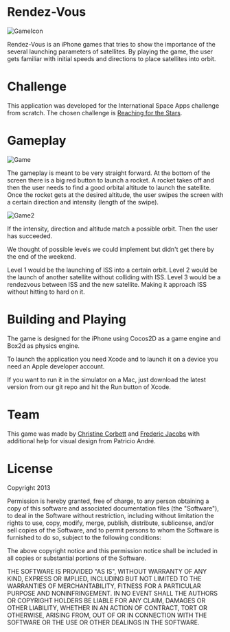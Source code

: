 Rendez-Vous	
===========

![GameIcon](http://f.cl.ly/items/2s292h030h2k1p313v0z/IMG_1598.PNG)

Rendez-Vous is an iPhone games that tries to show the importance of the several launching parameters of satellites. By playing the game, the user gets familiar with initial speeds and directions to place satellites into orbit.

# Challenge

This application was developed for the International Space Apps challenge from scratch. The chosen challenge is [Reaching for the Stars](http://spaceappschallenge.org/challenge/reach-stars/).

# Gameplay

![Game](http://f.cl.ly/items/0N2h1j3F131Y1U1Q2H0M/breezi_placeit-1.png)

The gameplay is meant to be very straight forward. At the bottom of the screen there is a big red button to launch a rocket. A rocket takes off and then the user needs to find a good orbital altitude to launch the satellite. Once the rocket gets at the desired altitude, the user swipes the screen with a certain direction and intensity (length of the swipe).

![Game2](http://f.cl.ly/items/0i1k3X023K0u191K3W0r/IMG_1597.PNG)

If the intensity, direction and altitude match a possible orbit. Then the user has succeeded.

We thought of possible levels we could implement but didn't get there by the end of the weekend.

Level 1 would be the launching of ISS into a certain orbit.
Level 2 would be the launch of another satellite without colliding with ISS. 
Level 3 would be a rendezvous between ISS and the new satellite. Making it approach ISS without hitting to hard on it.

# Building and Playing

The game is designed for the iPhone using Cocos2D as a game engine and Box2d as physics engine.

To launch the application you need Xcode and to launch it on a device you need an Apple developer account.

If you want to run it in the simulator on a Mac, just download the latest version from our git repo and hit the Run button of Xcode.

# Team

This game was made by [Christine Corbett](https://twitter.com/corbett) and [Frederic Jacobs](https://twitter.com/FredericJacobs) with additional help for visual design from Patricio André.

# License

Copyright 2013

Permission is hereby granted, free of charge, to any person obtaining
a copy of this software and associated documentation files (the
"Software"), to deal in the Software without restriction, including
without limitation the rights to use, copy, modify, merge, publish,
distribute, sublicense, and/or sell copies of the Software, and to
permit persons to whom the Software is furnished to do so, subject to
the following conditions:

The above copyright notice and this permission notice shall be
included in all copies or substantial portions of the Software.

THE SOFTWARE IS PROVIDED "AS IS", WITHOUT WARRANTY OF ANY KIND,
EXPRESS OR IMPLIED, INCLUDING BUT NOT LIMITED TO THE WARRANTIES OF
MERCHANTABILITY, FITNESS FOR A PARTICULAR PURPOSE AND
NONINFRINGEMENT. IN NO EVENT SHALL THE AUTHORS OR COPYRIGHT HOLDERS BE
LIABLE FOR ANY CLAIM, DAMAGES OR OTHER LIABILITY, WHETHER IN AN ACTION
OF CONTRACT, TORT OR OTHERWISE, ARISING FROM, OUT OF OR IN CONNECTION
WITH THE SOFTWARE OR THE USE OR OTHER DEALINGS IN THE SOFTWARE.